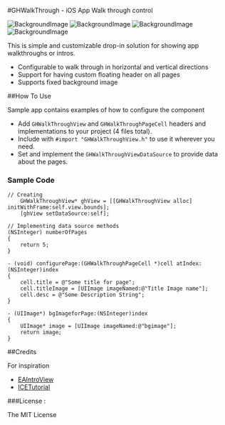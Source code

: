 #GHWalkThrough - iOS App Walk through control

![BackgroundImage](https://raw2.github.com/GnosisHub/GHWalkThrough/master/wtwithheader.gif)
![BackgroundImage](https://raw2.github.com/GnosisHub/GHWalkThrough/master/wtbgfixed.gif)
![BackgroundImage](https://raw2.github.com/GnosisHub/GHWalkThrough/master/wtvertical.gif)
![BackgroundImage](https://raw2.github.com/GnosisHub/GHWalkThrough/master/wthorizontal.gif)

This is simple and customizable drop-in solution for showing app walkthroughs or intros.

* Configurable to walk through in horizontal and vertical directions
* Support for having custom floating header on all pages
* Supports fixed background image

##How To Use

Sample app contains examples of how to configure the component

* Add `GHWalkThroughView` and `GHWalkThroughPageCell` headers and implementations to your project (4 files total).
* Include with `#import "GHWalkThroughView.h"` to use it wherever you need.
* Set and implement the `GHWalkThroughViewDataSource` to provide data about the pages.

### Sample Code
```objc
// Creating
    GHWalkThroughView* ghView = [[GHWalkThroughView alloc] initWithFrame:self.view.bounds];
	[ghView setDataSource:self];

// Implementing data source methods
(NSInteger) numberOfPages
{
    return 5;
}

- (void) configurePage:(GHWalkThroughPageCell *)cell atIndex:(NSInteger)index
{
    cell.title = @"Some title for page";
    cell.titleImage = [UIImage imageNamed:@"Title Image name"];
    cell.desc = @"Some Description String";
}

- (UIImage*) bgImageforPage:(NSInteger)index
{
    UIImage* image = [UIImage imageNamed:@"bgimage"];
    return image;
}
```

##Credits

For inspiration
- [EAIntroView](https://github.com/ealeksandrov/EAIntroView)
- [ICETutorial](https://github.com/icepat/ICETutorial)



###License :

The MIT License

